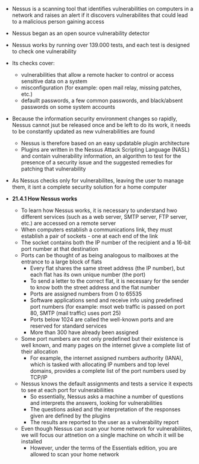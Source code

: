 - Nessus is a scanning tool that identifies vulnerabilities on computers in a network and raises an alert if it discovers vulnerabilites that could lead to a malicious person gaining access
- Nessus began as an open source vulnerability detector
- Nessus works by running over 139.000 tests, and each test is designed to check one vulnerability
- Its checks cover:
	- vulnerabilities that allow a remote hacker to control or access sensitive data on a system
	- misconfiguration (for example: open mail relay, missing patches, etc.)
	- defaullt passwords, a few common passwords, and black/absent passwords on some system accounts
- Because the information security environment changes so rapidly, Nessus cannot jsut be released once and be left to do its work, it needs to be constantly updated as new vulnerabilities are found
	- Nessus is therefore based on an easy updatable plugin architecture
	- Plugins are written in the Nessus Attack Scripting Language (NASL) and contain vulnerability information, an algorithm to test for the presence of a security issue and the suggested remedies for patching that vulnerability
- As Nessus checks only for vulnerabilites, leaving the user to manage them, it isnt a complete security solution for a home computer

- **21.4.1 How Nessus works**
	- To learn how Nessus works, it is necessary to understand hwo different services (such as a web server, SMTP server, FTP server, etc.) are accessed on a remote server
	- When computers establish a communications link, they must establish a pair of sockets - one at each end of the link
	- The socket contains both the IP number of the recipient and a 16-bit port number at that destination
	- Ports can be thought of as being analogous to mailboxes at the entrance to a large block of flats
		- Every flat shares the same street address (the IP number), but each flat has its own unique number (the port)
		- To send a letter to the correct flat, it is necessary for the sender to know both the street address and the flat number
		- Ports are assigned numbers from 0 to 65535
		- Software applications send and receive info using predefined port numbers (for example: msot web traffic is passed on port 80, SMTP (mail traffic) uses port 25)
		- Ports below 1024 are called the well-known ports and are reserved for standard services
		- More than 300 have already been assigned
	- Some port numbers are not only predefined but their existence is well known, and many pages on the internet givve a complete list of their allocation
		- For example, the internet assigned numbers authority (IANA), which is tasked with allocating IP numbers and top level domains, provides a complete list of the port numbers used by TCP/IP
	- Nessus knows the default assignments and tests a service it expects to see at each port for vulnerabiliities
		- So essentially, Nessus asks a machine a number of questions and interprets the answers, looking for vulnerabilities
		- The questions asked and the interpretation of the responses given are defined by the plugins
		- The results are reported to the user as a vulnerability report
	- Even though Nessus can scan your home network for vulnerabiliites, we will focus our attnetion on a single machine on whcih it will be installed
		- However, under the terms of the Essentials edition, you are allowed to scan your home network
		  